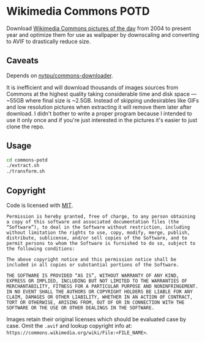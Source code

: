 # Wikimedia Commons POTD

Download [Wikimedia Commons pictures of the day](https://commons.wikimedia.org/wiki/Category:Pictures_of_the_day) from 2004 to present year and optimize them for use as wallpaper by downscaling and converting to AVIF to drastically reduce size.

## Caveats

Depends on [nytpu/commons-downloader](https://git.sr.ht/~nytpu/commons-downloader).

It is inefficient and will download thousands of images sources from Commons at the highest quality taking considerable time and disk space — ~55GB where final size is ~2.5GB. Instead of skipping undesirables like GIFs and low resolution pictures when extracting it will remove them later after download. I didn't bother to write a proper program because I intended to use it only once and if you're just interested in the pictures it's easier to just clone the repo.

## Usage

```sh
cd commons-potd
./extract.sh
./transform.sh
```

## Copyright

Code is licensed with [MIT](https://mit-license.org/).

```
Permission is hereby granted, free of charge, to any person obtaining a copy of this software and associated documentation files (the “Software”), to deal in the Software without restriction, including without limitation the rights to use, copy, modify, merge, publish, distribute, sublicense, and/or sell copies of the Software, and to permit persons to whom the Software is furnished to do so, subject to the following conditions:

The above copyright notice and this permission notice shall be included in all copies or substantial portions of the Software.

THE SOFTWARE IS PROVIDED “AS IS”, WITHOUT WARRANTY OF ANY KIND, EXPRESS OR IMPLIED, INCLUDING BUT NOT LIMITED TO THE WARRANTIES OF MERCHANTABILITY, FITNESS FOR A PARTICULAR PURPOSE AND NONINFRINGEMENT. IN NO EVENT SHALL THE AUTHORS OR COPYRIGHT HOLDERS BE LIABLE FOR ANY CLAIM, DAMAGES OR OTHER LIABILITY, WHETHER IN AN ACTION OF CONTRACT, TORT OR OTHERWISE, ARISING FROM, OUT OF OR IN CONNECTION WITH THE SOFTWARE OR THE USE OR OTHER DEALINGS IN THE SOFTWARE.
```

Images retain their original licenses which should be evaluated case by case. Omit the `.avif` and lookup copyright info at: `https://commons.wikimedia.org/wiki/File:<FILE_NAME>`.
